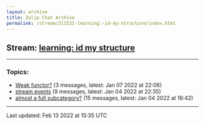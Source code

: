 ```yaml
---
layout: archive
title: Zulip Chat Archive
permalink: /stream/311521-learning:-id-my-structure/index.html
---
```


## Stream: [learning: id my structure](https://mattecapu.github.io/ct-zulip-archive/stream/311521-learning:-id-my-structure/index.html)
---

### Topics:

* [Weak functor?](topic/Weak.20functor.3F.html) (3 messages, latest: Jan 07 2022 at 22:06)
* [stream events](topic/stream.20events.html) (9 messages, latest: Jan 04 2022 at 22:35)
* [almost a full subcategory?](topic/almost.20a.20full.20subcategory.3F.html) (15 messages, latest: Jan 04 2022 at 16:42)

<hr><p>Last updated: Feb 13 2022 at 15:35 UTC</p>